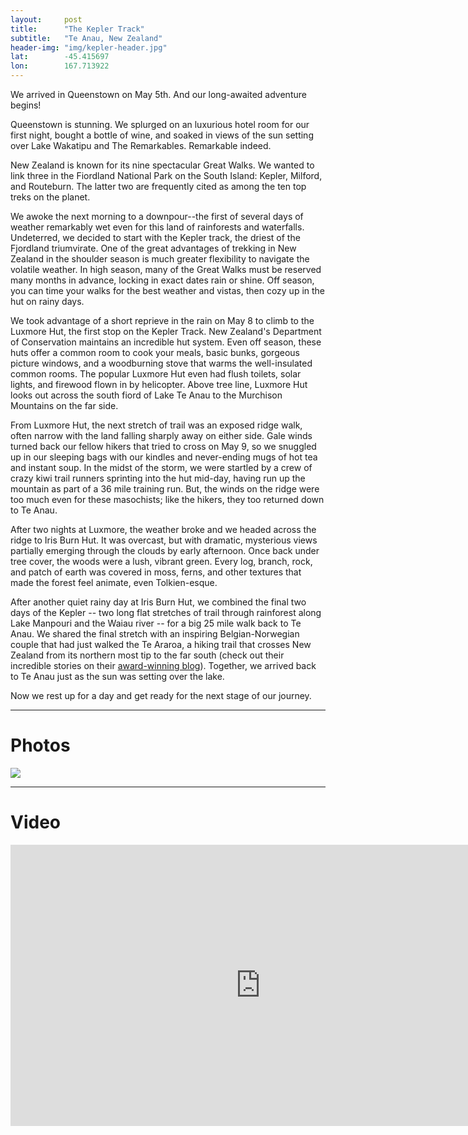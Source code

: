 ```yaml
---
layout: 	post
title:  	"The Kepler Track"
subtitle:   "Te Anau, New Zealand"
header-img: "img/kepler-header.jpg"
lat: 		-45.415697
lon: 		167.713922
---
```


We arrived in Queenstown on May 5th.  And our long-awaited adventure begins!

Queenstown is stunning. We splurged on an luxurious hotel room for our first night, bought a bottle of wine, and soaked in views of the sun setting over Lake Wakatipu and The Remarkables. Remarkable indeed. 

New Zealand is known for its nine spectacular Great Walks. We wanted to link three in the Fiordland National Park on the South Island: Kepler, Milford, and Routeburn.  The latter two are frequently cited as among the ten top treks on the planet.

We awoke the next morning to a downpour--the first of several days of weather remarkably wet even for this land of rainforests and waterfalls. Undeterred, we decided to start with the Kepler track, the driest of the Fjordland triumvirate. One of the great advantages of trekking in New Zealand in the shoulder season is much greater flexibility to navigate the volatile weather. In high season, many of the Great Walks must be reserved many months in advance, locking in exact dates rain or shine.  Off season, you can time your walks for the best weather and vistas, then cozy up in the hut on rainy days.

We took advantage of a short reprieve in the rain on May 8 to climb to the Luxmore Hut, the first stop on the Kepler Track. New Zealand's Department of Conservation maintains an incredible hut system.  Even off season, these huts offer a common room to cook your meals, basic bunks, gorgeous picture windows, and a woodburning stove that warms the well-insulated common rooms.  The popular Luxmore Hut even had flush toilets, solar lights, and firewood flown in by helicopter.  Above tree line, Luxmore Hut looks out across the south fiord of Lake Te Anau to the Murchison Mountains on the far side.

From Luxmore Hut, the next stretch of trail was an exposed ridge walk, often narrow with the land falling sharply away on either side.  Gale winds turned back our fellow hikers that tried to cross on May 9, so we snuggled up in our sleeping bags with our kindles and never-ending mugs of hot tea and instant soup. In the midst of the storm, we were startled by a crew of crazy kiwi trail runners sprinting into the hut mid-day, having run up the mountain as part of a 36 mile training run. But, the winds on the ridge were too much even for these masochists; like the hikers, they too returned down to Te Anau.  

After two nights at Luxmore, the weather broke and we headed across the ridge to Iris Burn Hut. It was overcast, but with dramatic, mysterious views partially emerging through the clouds by early afternoon.  Once back under tree cover, the woods were a lush, vibrant green. Every log, branch, rock, and patch of earth was covered in moss, ferns, and other textures that made the forest feel animate, even Tolkien-esque.

After another quiet rainy day at Iris Burn Hut, we combined the final two days of the Kepler -- two long flat stretches of trail through rainforest along Lake Manpouri and the Waiau river -- for a big 25 mile walk back to Te Anau.  We shared the final stretch with an inspiring Belgian-Norwegian couple that had just walked the Te Araroa, a hiking trail that crosses New Zealand from its northern most tip to the far south (check out their incredible stories on their [award-winning blog](http://crossingaotearoa.com/)). Together, we arrived back to Te Anau just as the sun was setting over the lake.  

Now we rest up for a day and get ready for the next stage of our journey.

---

# Photos

<img src="{{ site.baseurl }}/img/kepler-collage.jpg" class="img-responsive">

---

# Video

<iframe src="https://player.vimeo.com/video/128851101?title=0&byline=0&portrait=0" width="800" height="450" frameborder="0" webkitallowfullscreen mozallowfullscreen allowfullscreen></iframe>






